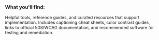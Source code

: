 ### What you'll find:

Helpful tools, reference guides, and curated resources that support implementation. Includes captioning cheat sheets, color contrast guides, links to official 508/WCAG documentation, and recommended software for testing and remediation.
